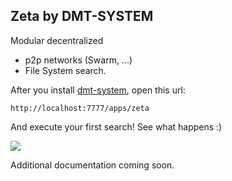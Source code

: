 ## Zeta by DMT-SYSTEM

Modular decentralized
- p2p networks (Swarm, ...)
- File System
search.

After you install [dmt-system](https://github.com/uniqpath/dmt/blob/master/help/GETTING_STARTED.md), open this url:

```
http://localhost:7777/apps/zeta
```

And execute your first search! See what happens :)

<img src="https://github.com/uniqpath/info/blob/master/assets/img/alternity.jpg?raw=true">

Additional documentation coming soon.
